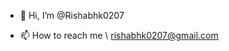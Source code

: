- 👋 Hi, I’m @Rishabhk0207

- 📫 How to reach me \ rishabhk0207@gmail.com

<!---
Rishabhk0207/Rishabhk0207 is a ✨ special ✨ repository because its `README.md` (this file) appears on your GitHub profile.
You can click the Preview link to take a look at your changes.
--->
